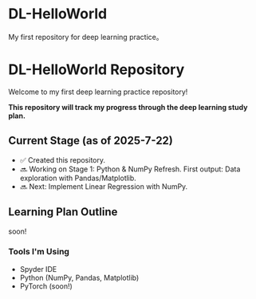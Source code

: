 # DL-HelloWorld
My first repository for deep learning practice。
# DL-HelloWorld Repository

Welcome to my first deep learning practice repository!

**This repository will track my progress through the deep learning study plan.**

## Current Stage (as of 2025-7-22)
*   ✅ Created this repository.
*   🔜 Working on Stage 1: Python & NumPy Refresh. First output: Data exploration with Pandas/Matplotlib.
*   🔜 Next: Implement Linear Regression with NumPy.

## Learning Plan Outline
soon!

### Tools I'm Using
*   Spyder IDE
*   Python (NumPy, Pandas, Matplotlib)
*   PyTorch (soon!)
